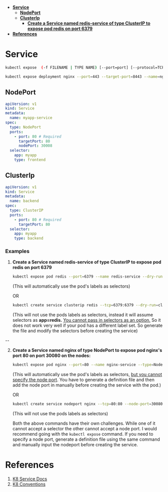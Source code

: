 - [**Service**](#service)
  - [**NodePort**](#nodeport)
  - [**ClusterIp**](#clusterip)
    - [**Create a Service named redis-service of type ClusterIP to expose pod redis on port 6379**](#create-a-service-named-redis-service-of-type-clusterip-to-expose-pod-redis-on-port-6379)
- [**References**](#references)

# **Service**
```bash
kubectl expose  (-f FILENAME | TYPE NAME) [--port=port] [--protocol=TCP|UDP] [--target-port=number-or-name] [--name=name] [--external-ip=external-ip-of-service] [--type=type]

kubectl expose deployment nginx --port=443 --target-port=8443 --name=nginx-https --type=NodePort --name=serviceName
``` 
## **NodePort**
```yaml
apiVersion: v1
kind: Service
metadata:
  name: myapp-service
spec:
  type: NodePort
  ports:
    - port: 80 # Required
      targetPort: 80
      nodePort: 30008
  selector:
    app: myapp
    type: frontend
```

## **ClusterIp**
```yaml
apiVersion: v1
kind: Service
metadata:
  name: backend
spec:
  type: ClusterIP
  ports:
    - port: 80 # Required
      targetPort: 80
  selector:
    app: myapp
    type: backend
```

### **Examples**

1. **Create a Service named redis-service of type ClusterIP to expose pod redis on port 6379**

    ```bash
    kubectl expose pod redis --port=6379 --name redis-service --dry-run=client -o yaml
    ```

    (This will automatically use the pod's labels as selectors)

    OR

    ```bash
    kubectl create service clusterip redis --tcp=6379:6379 --dry-run=client -o yaml 
    ```

    (This will not use the pods labels as selectors, instead it will assume selectors as **app=redis.** [You cannot pass in selectors as an option.](https://github.com/kubernetes/kubernetes/issues/46191) So it does not work very well if your pod has a different label set. So generate the file and modify the selectors before creating the service)

--

2. **Create a Service named nginx of type NodePort to expose pod nginx's port 80 on port 30080 on the nodes:**

    ```bash
    kubectl expose pod nginx --port=80 --name nginx-service --type=NodePort --dry-run=client -o yaml
    ```

    (This will automatically use the pod's labels as selectors, [but you cannot specify the node port](https://github.com/kubernetes/kubernetes/issues/25478). You have to generate a definition file and then add the node port in manually before creating the service with the pod.)

    OR

    ```bash
    kubectl create service nodeport nginx --tcp=80:80 --node-port=30080 --dry-run=client -o yaml
    ```

    (This will not use the pods labels as selectors)

    Both the above commands have their own challenges. While one of it cannot accept a selector the other cannot accept a node port. I would recommend going with the `kubectl expose` command. If you need to specify a node port, generate a definition file using the same command and manually input the nodeport before creating the service.

# **References**

1. [K8 Service Docs](https://kubernetes.io/docs/concepts/services-networking/service/)
2. [K8 Conventions](https://kubernetes.io/docs/reference/kubectl/conventions/)

